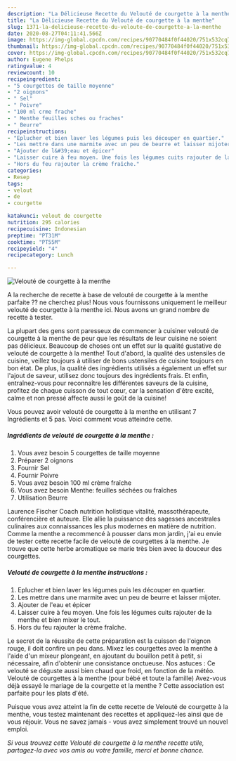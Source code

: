 ```yaml
---
description: "La Délicieuse Recette du Velouté de courgette à la menthe"
title: "La Délicieuse Recette du Velouté de courgette à la menthe"
slug: 1371-la-delicieuse-recette-du-veloute-de-courgette-a-la-menthe
date: 2020-08-27T04:11:41.566Z
image: https://img-global.cpcdn.com/recipes/90770484f0f44020/751x532cq70/veloute-de-courgette-a-la-menthe-photo-principale-de-la-recette.jpg
thumbnail: https://img-global.cpcdn.com/recipes/90770484f0f44020/751x532cq70/veloute-de-courgette-a-la-menthe-photo-principale-de-la-recette.jpg
cover: https://img-global.cpcdn.com/recipes/90770484f0f44020/751x532cq70/veloute-de-courgette-a-la-menthe-photo-principale-de-la-recette.jpg
author: Eugene Phelps
ratingvalue: 4
reviewcount: 10
recipeingredient:
- "5 courgettes de taille moyenne"
- "2 oignons"
- " Sel"
- " Poivre"
- "100 ml crme frache"
- " Menthe feuilles sches ou fraches"
- " Beurre"
recipeinstructions:
- "Eplucher et bien laver les légumes puis les découper en quartier."
- "Les mettre dans une marmite avec un peu de beurre et laisser mijoter."
- "Ajouter de l&#39;eau et épicer"
- "Laisser cuire à feu moyen. Une fois les légumes cuits rajouter de la menthe et bien mixer le tout."
- "Hors du feu rajouter la crème fraîche."
categories:
- Resep
tags:
- velout
- de
- courgette

katakunci: velout de courgette 
nutrition: 295 calories
recipecuisine: Indonesian
preptime: "PT31M"
cooktime: "PT55M"
recipeyield: "4"
recipecategory: Lunch

---
```



![Velouté de courgette à la menthe](https://img-global.cpcdn.com/recipes/90770484f0f44020/751x532cq70/veloute-de-courgette-a-la-menthe-photo-principale-de-la-recette.jpg)

A la recherche de recette à base de velouté de courgette à la menthe parfaite ?? ne cherchez plus! Nous vous fournissons uniquement le meilleur velouté de courgette à la menthe ici. Nous avons un grand nombre de recette à tester.

La plupart des gens sont paresseux de commencer à cuisiner velouté de courgette à la menthe de peur que les résultats de leur cuisine ne soient pas délicieux. Beaucoup de choses ont un effet sur la qualité gustative de velouté de courgette à la menthe! Tout d'abord, la qualité des ustensiles de cuisine, veillez toujours à utiliser de bons ustensiles de cuisine toujours en bon état. De plus, la qualité des ingrédients utilisés a également un effet sur l'ajout de saveur, utilisez donc toujours des ingrédients frais. Et enfin, entraînez-vous pour reconnaître les différentes saveurs de la cuisine, profitez de chaque cuisson de tout cœur, car la sensation d'être excité, calme et non pressé affecte aussi le goût de la cuisine!

<!--inarticleads1-->

Vous pouvez avoir velouté de courgette à la menthe en utilisant 7 Ingrédients et 5 pas. Voici comment vous atteindre cette.

##### Ingrédients de velouté de courgette à la menthe :

1. Vous avez besoin 5 courgettes de taille moyenne
1. Préparer 2 oignons
1. Fournir  Sel
1. Fournir  Poivre
1. Vous avez besoin 100 ml crème fraîche
1. Vous avez besoin  Menthe: feuilles séchées ou fraîches
1. Utilisation  Beurre


Laurence Fischer Coach nutrition holistique vitalité, massothérapeute, conférencière et auteure. Elle allie la puissance des sagesses ancestrales culinaires aux connaissances les plus modernes en matière de nutrition. Comme la menthe a recommencé à pousser dans mon jardin, j&#39;ai eu envie de tester cette recette facile de velouté de courgettes à la menthe. Je trouve que cette herbe aromatique se marie très bien avec la douceur des courgettes. 

<!--inarticleads2-->

##### Velouté de courgette à la menthe instructions :

1. Eplucher et bien laver les légumes puis les découper en quartier.
1. Les mettre dans une marmite avec un peu de beurre et laisser mijoter.
1. Ajouter de l&#39;eau et épicer
1. Laisser cuire à feu moyen. Une fois les légumes cuits rajouter de la menthe et bien mixer le tout.
1. Hors du feu rajouter la crème fraîche.


Le secret de la réussite de cette préparation est la cuisson de l&#39;oignon rouge, il doit confire un peu dans. Mixez les courgettes avec la menthe à l&#39;aide d&#39;un mixeur plongeant, en ajoutant du bouillon petit à petit, si nécessaire, afin d&#39;obtenir une consistance onctueuse. Nos astuces : Ce velouté se déguste aussi bien chaud que froid, en fonction de la météo. Velouté de courgettes à la menthe (pour bébé et toute la famille) Avez-vous déjà essayé le mariage de la courgette et la menthe ? Cette association est parfaite pour les plats d&#39;été. 

<!--inarticleads1-->

<p>
Puisque vous avez atteint la fin de cette recette de Velouté de courgette à la menthe, vous testez maintenant des recettes et appliquez-les ainsi que de vous réjouir. Vous ne savez jamais - vous avez simplement trouvé un nouvel emploi.
</p>

<p>
<i>Si vous trouvez cette Velouté de courgette à la menthe recette utile, partagez-la avec vos amis ou votre famille, merci et bonne chance.</i>
</p>
